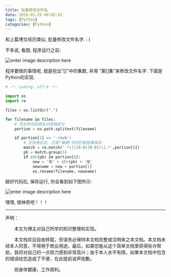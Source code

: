 ```yaml
---
title: 批量修改文件名
date: 2016-01-25 00:02:52
tags: [Python]
categories: [Python]
---
```


和上篇博文经历类似, 批量修改文件名字. : )

不多说, 看图, 程序运行之前:

![enter image description here](http://ww2.sinaimg.cn/large/5e515a93jw1f0ehw8qwnoj20jh0cywgw.jpg)

程序要做的事情呢, 就是挖出"[]"中的集数, 并用 “第[]集”来修改文件名字. 下面是Python的实现. 

<!-- more -->

``` python
# -*- coding: utf-8 -*-

import os
import re

files = os.listdir(".")

for filename in files:
    # 将文件名和缀名分成俩部分
    portion = os.path.splitext(filename)

    if portion[1] == '.rmvb':
        # 正则表达式, 匹配"集数"并将匹配结果保存
        match = re.match('.*\[([0-9][0-9])\].*',portion[0])
        pb = match.group(1)
        if str(pb) in portion[0]:
            new = '第' + str(pb) + '集'
            newname = new + portion[1]
            os.rename(filename, newname)
```

敲好代码后, 保存运行, 你会看到如下图所示:

![enter image description here](http://ww2.sinaimg.cn/large/5e515a93jw1f0ehwgvccnj20jo0bm406.jpg)

嘿嘿, 很神奇吧！！！

 
---------------------------

声明：

　　本文为博主对自己所学的知识整理和实现。

　　本文档欢迎自由转载，但请务必保持本文档完整或注明来之本文档。本文档未经本人同意，不得用于商业用途。最后，如果您能从这个简单文档里获得些许帮助，我将对自己的一点努力感到非常高兴；由于本人水平有限，如果本文档中包含的错误给您造成了不便，在此提前说声抱歉。

　　祝身体健康，工作顺利。
